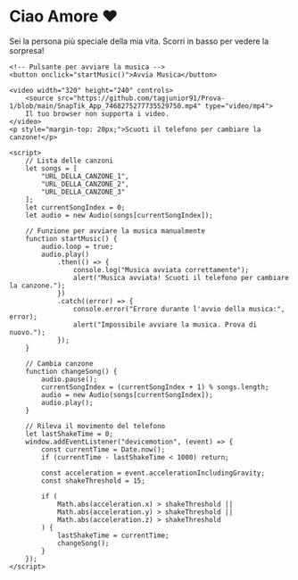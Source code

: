<body>
    <h1>Ciao Amore ❤️</h1>
    <p>Sei la persona più speciale della mia vita. Scorri in basso per vedere la sorpresa!</p>

    <!-- Pulsante per avviare la musica -->
    <button onclick="startMusic()">Avvia Musica</button>

    <video width="320" height="240" controls>
        <source src="https://github.com/tagjunior91/Prova-1/blob/main/SnapTik_App_7468275277735529750.mp4" type="video/mp4">
        Il tuo browser non supporta i video.
    </video>
    <p style="margin-top: 20px;">Scuoti il telefono per cambiare la canzone!</p>

    <script>
        // Lista delle canzoni
        let songs = [
            "URL_DELLA_CANZONE_1",
            "URL_DELLA_CANZONE_2",
            "URL_DELLA_CANZONE_3"
        ];
        let currentSongIndex = 0;
        let audio = new Audio(songs[currentSongIndex]);

        // Funzione per avviare la musica manualmente
        function startMusic() {
            audio.loop = true;
            audio.play()
                .then(() => {
                    console.log("Musica avviata correttamente");
                    alert("Musica avviata! Scuoti il telefono per cambiare la canzone.");
                })
                .catch((error) => {
                    console.error("Errore durante l'avvio della musica:", error);
                    alert("Impossibile avviare la musica. Prova di nuovo.");
                });
        }

        // Cambia canzone
        function changeSong() {
            audio.pause();
            currentSongIndex = (currentSongIndex + 1) % songs.length;
            audio = new Audio(songs[currentSongIndex]);
            audio.play();
        }

        // Rileva il movimento del telefono
        let lastShakeTime = 0;
        window.addEventListener("devicemotion", (event) => {
            const currentTime = Date.now();
            if (currentTime - lastShakeTime < 1000) return;

            const acceleration = event.accelerationIncludingGravity;
            const shakeThreshold = 15;

            if (
                Math.abs(acceleration.x) > shakeThreshold ||
                Math.abs(acceleration.y) > shakeThreshold ||
                Math.abs(acceleration.z) > shakeThreshold
            ) {
                lastShakeTime = currentTime;
                changeSong();
            }
        });
    </script>
</body>